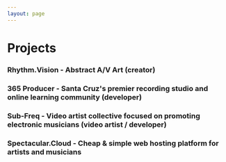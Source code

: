 ```yaml
---
layout: page
---
```

# Projects

### Rhythm.Vision - Abstract A/V Art (creator)

### 365 Producer - Santa Cruz's premier recording studio and online learning community (developer)

### Sub-Freq - Video artist collective focused on promoting electronic musicians (video artist / developer)

### Spectacular.Cloud - Cheap & simple web hosting platform for artists and musicians